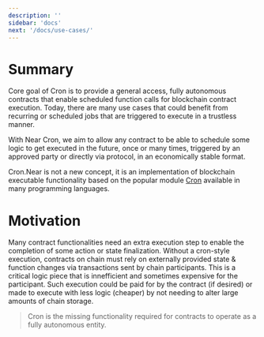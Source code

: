 ```yaml
---
description: ''
sidebar: 'docs'
next: '/docs/use-cases/'
---
```


# Summary
[summary]: #summary

Core goal of Cron is to provide a general access, fully autonomous contracts that enable scheduled function calls for blockchain contract execution. Today, there are many use cases that could benefit from recurring or scheduled jobs that are triggered to execute in a trustless manner. 

With Near Cron, we aim to allow any contract to be able to schedule some logic to get executed in the future, once or many times, triggered by an approved party or directly via protocol, in an economically stable format.

Cron.Near is not a new concept, it is an implementation of blockchain executable functionality based on the popular module [Cron](https://en.wikipedia.org/wiki/Cron) available in many programming languages.

# Motivation
[motivation]: #motivation

Many contract functionalities need an extra execution step to enable the completion of some action or state finalization. Without a cron-style execution, contracts on chain must rely on externally provided state & function changes via transactions sent by chain participants. This is a critical logic piece that is innefficient and sometimes expensive for the participant. Such execution could be paid for by the contract (if desired) or made to execute with less logic (cheaper) by not needing to alter large amounts of chain storage.

> Cron is the missing functionality required for contracts to operate as a fully autonomous entity.